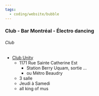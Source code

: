 ```yaml
---
tags:
  - coding/website/bubble
---
```






### Club - Bar Montréal - Électro dancing
###### Club
- [Club Unity](https://www.clubunity.com/)
	- 1171 Rue Sainte Catherine Est
		- Station Berry Uquam, sortie ...
		- ou Métro Beaudry
	- 3 salle 
	- Jeudi à Samedi
	- all king of mus
